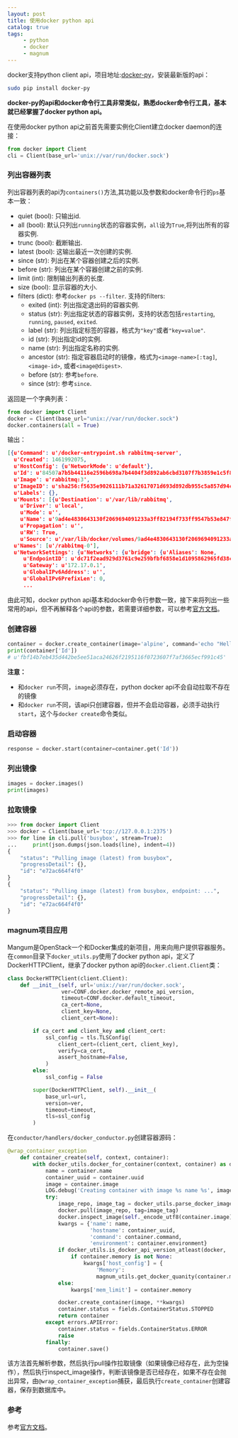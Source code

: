 ```yaml
---
layout: post
title: 使用docker python api
catalog: true
tags:
     - python
     - docker
     - magnum
---
```


docker支持python client api，项目地址:[docker-py](https://github.com/docker/docker-py)，安装最新版的api：

```bash
sudo pip install docker-py
```

**docker-py的api和docker命令行工具非常类似，熟悉docker命令行工具，基本就已经掌握了docker python api。**

在使用docker python api之前首先需要实例化Client建立docker daemon的连接：

```python
from docker import Client
cli = Client(base_url='unix://var/run/docker.sock')
```

### 列出容器列表

列出容器列表的api为`containers()`方法,其功能以及参数和docker命令行的`ps`基本一致：

* quiet (bool): 只输出id.
* all (bool): 默认只列出`running`状态的容器实例，`all`设为`True`,将列出所有的容器实例.
* trunc (bool): 截断输出.
* latest (bool): 这输出最近一次创建的实例.
* since (str): 列出在某个容器创建之后的实例.
* before (str): 列出在某个容器创建之前的实例.
* limit (int): 限制输出列表的长度. 
* size (bool): 显示容器的大小.
* filters (dict): 参考`docker ps --filter`. 支持的filters:
	+ exited (int): 列出指定退出码的容器实例.
	+ status (str): 列出指定状态的容器实例，支持的状态包括`restarting`, `running`, `paused`, `exited`.
	+ label (str): 列出指定标签的容器，格式为`"key"`或者`"key=value"`.
	+ id (str): 列出指定id的实例.
	+ name (str): 列出指定名称的实例.
	+ ancestor (str): 指定容器启动时的镜像，格式为`<image-name>[:tag]`, `<image-id>`, 或者`<image@digest>`.
	+ before (str): 参考`before`.
	+ since (str): 参考`since`.

返回是一个字典列表：

```python
from docker import Client
docker = Client(base_url="unix://var/run/docker.sock")
docker.containers(all = True)
```
输出：

```json
[{u'Command': u'/docker-entrypoint.sh rabbitmq-server',
  u'Created': 1461992075,
  u'HostConfig': {u'NetworkMode': u'default'},
  u'Id': u'84507a7b5b44116e2596b698a7b4404f3d892ab6cbd3107f7b3859e1c5f89e46',
  u'Image': u'rabbitmq:3',
  u'ImageID': u'sha256:f5635e9026111b71a32617071d693d892db955c5a857d94c621146bd20d9d897',
  u'Labels': {},
  u'Mounts': [{u'Destination': u'/var/lib/rabbitmq',
    u'Driver': u'local',
    u'Mode': u'',
    u'Name': u'9ad4e4830643130f2069694091233a3ff82194f733ff9547b53e847f59485530',
    u'Propagation': u'',
    u'RW': True,
    u'Source': u'/var/lib/docker/volumes/9ad4e4830643130f2069694091233a3ff82194f733ff9547b53e847f59485530/_data'}],
  u'Names': [u'/rabbitmq-0'],
  u'NetworkSettings': {u'Networks': {u'bridge': {u'Aliases': None,
     u'EndpointID': u'dc71f2ead929d3761c9e259bfbf6858e1d1095862965fd38c48fc094b8b3c710',
     u'Gateway': u'172.17.0.1',
     u'GlobalIPv6Address': u'',
     u'GlobalIPv6PrefixLen': 0,
     ...
```

由此可知，docker python api基本和docker命令行参数一致，接下来将列出一些常用的api，但不再解释各个api的参数，若需要详细参数，可以参考[官方文档](http://docker-py.readthedocs.io/en/latest/api/)。

### 创建容器

```python
container = docker.create_container(image='alpine', command='echo "HelloWorld!')
print(container['Id'])
# u'fbf14b7eb435d442be5ee51aca24626f2195116f0723607f7af3665ecf991c45'
```

**注意：**

* 和`docker run`不同，`image`必须存在，python docker api不会自动拉取不存在的镜像
* 和`docker run`不同，该api只创建容器，但并不会启动容器，必须手动执行`start`，这个与`docker create`命令类似。

### 启动容器

```python
response = docker.start(container=container.get('Id'))
```

### 列出镜像

```python
images = docker.images()
print(images)
```

### 拉取镜像

```python
>>> from docker import Client
>>> docker = Client(base_url='tcp://127.0.0.1:2375')
>>> for line in cli.pull('busybox', stream=True):
...     print(json.dumps(json.loads(line), indent=4))
{
    "status": "Pulling image (latest) from busybox",
    "progressDetail": {},
    "id": "e72ac664f4f0"
}
{
    "status": "Pulling image (latest) from busybox, endpoint: ...",
    "progressDetail": {},
    "id": "e72ac664f4f0"
}
```

### magnum项目应用

Mangum是OpenStack一个和Docker集成的新项目，用来向用户提供容器服务。在`common`目录下`docker_utils.py`使用了docker python api，定义了DockerHTTPClient，继承了docker python api的`docker.client.Client`类：

```python
class DockerHTTPClient(client.Client):
    def __init__(self, url='unix://var/run/docker.sock',
                 ver=CONF.docker.docker_remote_api_version,
                 timeout=CONF.docker.default_timeout,
                 ca_cert=None,
                 client_key=None,
                 client_cert=None):

        if ca_cert and client_key and client_cert:
            ssl_config = tls.TLSConfig(
                client_cert=(client_cert, client_key),
                verify=ca_cert,
                assert_hostname=False,
            )
        else:
            ssl_config = False

        super(DockerHTTPClient, self).__init__(
            base_url=url,
            version=ver,
            timeout=timeout,
            tls=ssl_config
        )
```

在`conductor/handlers/docker_conductor.py`创建容器源码：

```python
@wrap_container_exception
    def container_create(self, context, container):
        with docker_utils.docker_for_container(context, container) as docker:
            name = container.name
            container_uuid = container.uuid
            image = container.image
            LOG.debug('Creating container with image %s name %s', image, name)
            try:
                image_repo, image_tag = docker_utils.parse_docker_image(image)
                docker.pull(image_repo, tag=image_tag)
                docker.inspect_image(self._encode_utf8(container.image))
                kwargs = {'name': name,
                          'hostname': container_uuid,
                          'command': container.command,
                          'environment': container.environment}
                if docker_utils.is_docker_api_version_atleast(docker, '1.19'):
                    if container.memory is not None:
                        kwargs['host_config'] = {
                            'Memory':
                            magnum_utils.get_docker_quanity(container.memory)}
                else:
                    kwargs['mem_limit'] = container.memory

                docker.create_container(image, **kwargs)
                container.status = fields.ContainerStatus.STOPPED
                return container
            except errors.APIError:
                container.status = fields.ContainerStatus.ERROR
                raise
            finally:
                container.save()
```
该方法首先解析参数，然后执行pull操作拉取镜像（如果镜像已经存在，此为空操作），然后执行inspect_image操作，判断该镜像是否已经存在，如果不存在会抛出异常，由`@wrap_container_exception`捕获，最后执行`create_container`创建容器，保存到数据库中。

### 参考

参考[官方文档](http://docker-py.readthedocs.io/en/latest/api/)。






 